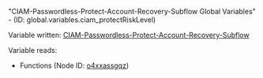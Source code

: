 "CIAM-Passwordless-Protect-Account-Recovery-Subflow Global Variables" - (ID: global.variables.ciam_protectRiskLevel)

Variable written:
[CIAM-Passwordless-Protect-Account-Recovery-Subflow](../index.md#Variables)

Variable reads:
* Functions (Node ID: [o4xxassgqz](../nodes/o4xxassgqz.md))
